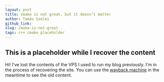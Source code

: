 ```yaml
---
layout: post
title: cmake is not great, but it doesn’t matter
author: Tamás Szelei
github_link:
slug: cmake-is-not-great
tags: c++ cmake placeholder
---
```


## This is a placeholder while I recover the content

Hi! I've lost the contents of the VPS I used to run my blog previously. I'm in the process of
recovering the site. You can use the [wayback machine](https://web.archive.org/web/20160310013921/http://szelei.me/) in the meantime to see the old content.

